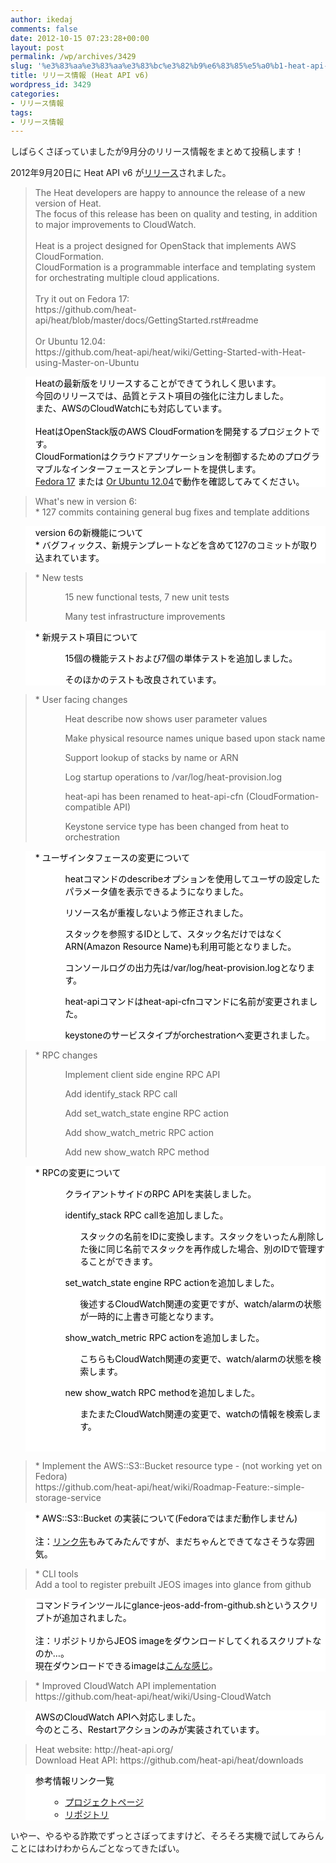 ```yaml
---
author: ikedaj
comments: false
date: 2012-10-15 07:23:28+00:00
layout: post
permalink: /wp/archives/3429
slug: '%e3%83%aa%e3%83%aa%e3%83%bc%e3%82%b9%e6%83%85%e5%a0%b1-heat-api-v6'
title: リリース情報 (Heat API v6)
wordpress_id: 3429
categories:
- リリース情報
tags:
- リリース情報
---
```


しばらくさぼっていましたが9月分のリリース情報をまとめて投稿します！

2012年9月20日に Heat API v6 が[リリース](http://lists.heat-api.org/pipermail/discuss/2012-September/000195.html)されました。



<blockquote>
The Heat developers are happy to announce the release of a new version of Heat. <br>
The focus of this release has been on quality and testing, in addition to major improvements to CloudWatch.<br>
<br>
Heat is a project designed for OpenStack that implements AWS CloudFormation.<br>
CloudFormation is a programmable interface and templating system for orchestrating multiple cloud applications.<br>
<br>
Try it out on Fedora 17:<br>
https://github.com/heat-api/heat/blob/master/docs/GettingStarted.rst#readme<br>
<br>
Or Ubuntu 12.04:<br>
https://github.com/heat-api/heat/wiki/Getting-Started-with-Heat-using-Master-on-Ubuntu<br>
</blockquote>




<blockquote style="background-color:white;border-color:white;color:black;">
Heatの最新版をリリースすることができてうれしく思います。<br>
今回のリリースでは、品質とテスト項目の強化に注力しました。<br>
また、AWSのCloudWatchにも対応しています。<br>
<br>
HeatはOpenStack版のAWS CloudFormationを開発するプロジェクトです。<br>
CloudFormationはクラウドアプリケーションを制御するためのプログラマブルなインターフェースとテンプレートを提供します。<br>
<a href="https://github.com/heat-api/heat/blob/master/docs/GettingStarted.rst#readme" target="_blank">Fedora 17</a> または <a href="https://github.com/heat-api/heat/wiki/Getting-Started-with-Heat-using-Master-on-Ubuntu" target="_blank">Or Ubuntu 12.04</a>で動作を確認してみてください。<br>
</blockquote>





<blockquote>
What's new in version 6:<br>
* 127 commits containing general bug fixes and template additions<br>
</blockquote>




<blockquote style="background-color:white;border-color:white;color:black;">
version 6の新機能について<br>
* バグフィックス、新規テンプレートなどを含めて127のコミットが取り込まれています。<br>
</blockquote>





<blockquote>
* New tests<br>
<ul>
	<ul>15 new functional tests, 7 new unit tests</ul>
	<ul>Many test infrastructure improvements</ul>
</ul>
</blockquote>




<blockquote style="background-color:white;border-color:white;color:black;">
* 新規テスト項目について<br>
<ul>
	<ul>15個の機能テストおよび7個の単体テストを追加しました。</ul>
	<ul>そのほかのテストも改良されています。</ul>
</ul>
</blockquote>





<blockquote>
* User facing changes<br>
<ul>
	<ul>Heat describe now shows user parameter values</ul>
	<ul>Make physical resource names unique based upon stack name</ul>
	<ul>Support lookup of stacks by name or ARN</ul>
	<ul>Log startup operations to /var/log/heat-provision.log</ul>
	<ul>heat-api has been renamed to heat-api-cfn (CloudFormation-compatible API)</ul>
	<ul>Keystone service type has been changed from heat to orchestration</ul>
</ul>
</blockquote>




<blockquote style="background-color:white;border-color:white;color:black;">
* ユーザインタフェースの変更について<br>
<ul>
	<ul>heatコマンドのdescribeオプションを使用してユーザの設定したパラメータ値を表示できるようになりました。</ul>
	<ul>リソース名が重複しないよう修正されました。</ul>
	<ul>スタックを参照するIDとして、スタック名だけではなくARN(Amazon Resource Name)も利用可能となりました。</ul>
	<ul>コンソールログの出力先は/var/log/heat-provision.logとなります。</ul>
	<ul>heat-apiコマンドはheat-api-cfnコマンドに名前が変更されました。</ul>
	<ul>keystoneのサービスタイプがorchestrationへ変更されました。</ul>
</ul>
</blockquote>





<blockquote>
* RPC changes<br>
<ul>
	<ul>Implement client side engine RPC API</ul>
	<ul>Add identify_stack RPC call</ul>
	<ul>Add set_watch_state engine RPC action</ul>
	<ul>Add show_watch_metric RPC action</ul>
	<ul>Add new show_watch RPC method</ul>
</ul>
</blockquote>




<blockquote style="background-color:white;border-color:white;color:black;">
* RPCの変更について<br>
<ul>
	<ul>クライアントサイドのRPC APIを実装しました。</ul>
	<ul>identify_stack RPC callを追加しました。<ul>
		スタックの名前をIDに変換します。スタックをいったん削除した後に同じ名前でスタックを再作成した場合、別のIDで管理することができます。<br>
		</ul>
	</ul>
	<ul>set_watch_state engine RPC actionを追加しました。<ul>
		後述するCloudWatch関連の変更ですが、watch/alarmの状態が一時的に上書き可能となります。<br>
		</ul>
	</ul>
	<ul>show_watch_metric RPC actionを追加しました。<ul>
		こちらもCloudWatch関連の変更で、watch/alarmの状態を検索します。<br>
		</ul>
	</ul>
	<ul>new show_watch RPC methodを追加しました。<ul>
		またまたCloudWatch関連の変更で、watchの情報を検索します。<br>
		</ul>
	</ul>
</ul>
<br>
</blockquote>





<blockquote>
* Implement the AWS::S3::Bucket resource type - (not working yet on Fedora)<br>
    https://github.com/heat-api/heat/wiki/Roadmap-Feature:-simple-storage-service<br>
</blockquote>




<blockquote style="background-color:white;border-color:white;color:black;">
* AWS::S3::Bucket の実装について(Fedoraではまだ動作しません)<br>
<br>
注：<a href="https://github.com/heat-api/heat/wiki/Roadmap-Feature:-simple-storage-service" target="_blank">リンク先</a>もみてみたんですが、まだちゃんとできてなさそうな雰囲気。<br>
</blockquote>





<blockquote>
* CLI tools<br>
    Add a tool to register prebuilt JEOS images into glance from github<br>
</blockquote>




<blockquote style="background-color:white;border-color:white;color:black;">
コマンドラインツールにglance-jeos-add-from-github.shというスクリプトが追加されました。<br>
<br>
注：リポジトリからJEOS imageをダウンロードしてくれるスクリプトなのか…。<br>
現在ダウンロードできるimageは<a href="https://github.com/heat-api/prebuilt-jeos-images/downloads" target="_blank">こんな感じ</a>。<br>
</blockquote>





<blockquote>
* Improved CloudWatch API implementation<br>
    https://github.com/heat-api/heat/wiki/Using-CloudWatch<br>
</blockquote>




<blockquote style="background-color:white;border-color:white;color:black;">
AWSのCloudWatch APIへ対応しました。<br>
今のところ、Restartアクションのみが実装されています。<br>
</blockquote>





<blockquote>
Heat website:      http://heat-api.org/<br>
Download Heat API: https://github.com/heat-api/heat/downloads<br>
</blockquote>




<blockquote style="background-color:white;border-color:white;color:black;">
参考情報リンク一覧<br>
<ul>
     <ul>
	<li><a href="http://heat-api.org/" target="_blank">プロジェクトページ</a>
	</li>
	<li><a href="https://github.com/heat-api/heat/downloads" target="_blank">リポジトリ</a>
	</li>
     </ul>
</ul>
</blockquote>


いやー、やるやる詐欺でずっとさぼってますけど、そろそろ実機で試してみらんことにはわけわからんごとなってきたばい。
